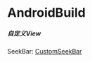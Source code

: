 # AndroidBuild


##### 自定义View

SeekBar: [CustomSeekBar](https://github.com/Zhangsongsong/AndroidBuild/blob/main/app/src/main/java/com/zasko/androidbuild/views/CustomSeekBar.kt)

